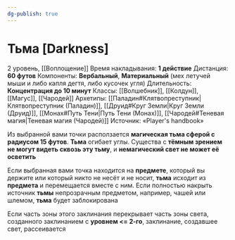 ```yaml
---
dg-publish: true
---
```

# Тьма [Darkness]
2 уровень, [[Воплощение]]
Время накладывания: **1 действие**
Дистанция: **60 футов**
Компоненты: **Вербальный**, **Материальный** (мех летучей мыши и либо капля дегтя, либо кусочек угля)
Длительность: **Концентрация до 10 минут**
Классы: [[Волшебник]], [[Колдун]], [[Магус]], [[Чародей]]
Архетипы: [[Паладин#Клятвопреступник|Клятвопреступник (Паладин)]], [[Друид#Круг Земли|Круг Земли (Друид)]], [[Монах#Путь Тени|Путь Тени (Монах)]], [[Чародей#Теневая магия|Теневая магия (Чародей)]]
Источник: «Player's handbook»

Из выбранной вами точки расползается **магическая тьма сферой с радиусом 15 футов**. **Тьма** огибает углы. Существа с **тёмным зрением не могут видеть сквозь эту тьму**, и **немагический свет не может её осветить**

Если выбранная вами точка находится на **предмете**, который вы держите или который никто не несёт и не носит, **тьма** исходит из **предмета** и перемещается вместе с ним. Если полностью накрыть источник **тьмы** непрозрачным предметом, например, чашей или шлемом, **тьма** будет заблокирована

Если часть зоны этого заклинания перекрывает часть зоны света, созданного заклинанием с **уровнем <= 2-го**, заклинание, создавшее свет, рассеивается